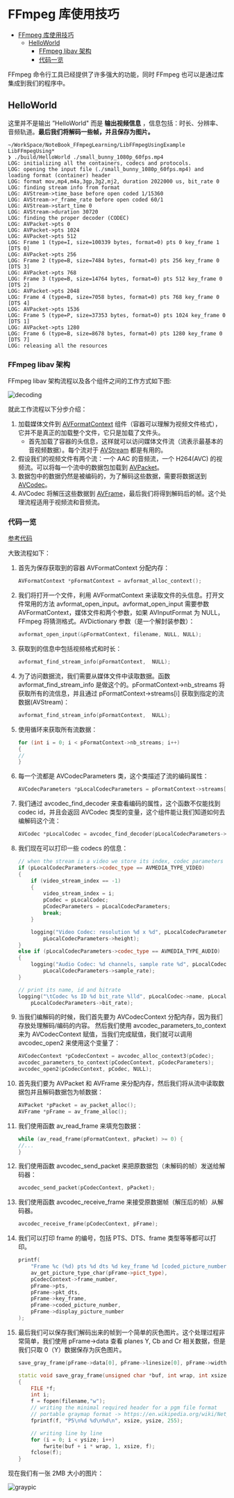 # FFmpeg 库使用技巧

- [FFmpeg 库使用技巧](#ffmpeg-库使用技巧)
  - [HelloWorld](#helloworld)
    - [FFmpeg libav 架构](#ffmpeg-libav-架构)
    - [代码一览](#代码一览)

FFmpeg 命令行工具已经提供了许多强大的功能，同时 FFmpeg 也可以是通过库集成到我们的程序中。

## HelloWorld

这里并不是输出 ”HelloWorld" 而是 **输出视频信息** ，信息包括：时长、分辨率、音频轨道。**最后我们将解码一些帧，并且保存为图片。**

```shell
~/WorkSpace/NoteBook_FFmpegLearning/LibFFmpegUsingExample LibFFmpegUsing*
❯ ./build/HelloWorld ./small_bunny_1080p_60fps.mp4
LOG: initializing all the containers, codecs and protocols.
LOG: opening the input file (./small_bunny_1080p_60fps.mp4) and loading format (container) header
LOG: format mov,mp4,m4a,3gp,3g2,mj2, duration 2022000 us, bit_rate 0
LOG: finding stream info from format
LOG: AVStream->time_base before open coded 1/15360
LOG: AVStream->r_frame_rate before open coded 60/1
LOG: AVStream->start_time 0
LOG: AVStream->duration 30720
LOG: finding the proper decoder (CODEC)
LOG: AVPacket->pts 0
LOG: AVPacket->pts 1024
LOG: AVPacket->pts 512
LOG: Frame 1 (type=I, size=100339 bytes, format=0) pts 0 key_frame 1 [DTS 0]
LOG: AVPacket->pts 256
LOG: Frame 2 (type=B, size=7484 bytes, format=0) pts 256 key_frame 0 [DTS 3]
LOG: AVPacket->pts 768
LOG: Frame 3 (type=B, size=14764 bytes, format=0) pts 512 key_frame 0 [DTS 2]
LOG: AVPacket->pts 2048
LOG: Frame 4 (type=B, size=7058 bytes, format=0) pts 768 key_frame 0 [DTS 4]
LOG: AVPacket->pts 1536
LOG: Frame 5 (type=P, size=37353 bytes, format=0) pts 1024 key_frame 0 [DTS 1]
LOG: AVPacket->pts 1280
LOG: Frame 6 (type=B, size=8678 bytes, format=0) pts 1280 key_frame 0 [DTS 7]
LOG: releasing all the resources
```

### FFmpeg libav 架构

FFmpeg libav 架构流程以及各个组件之间的工作方式如下图:

![decoding](../Img/decoding.png)

就此工作流程以下分步介绍：

1. 加载媒体文件到 [AVFormatContext](https://link.zhihu.com/?target=https%3A//ffmpeg.org/doxygen/trunk/structAVFormatContext.html) 组件（容器可以理解为视频文件格式），它并不是真正的加载整个文件，它只是加载了文件头。
   - 首先加载了容器的头信息，这样就可以访问媒体文件流（流表示最基本的音视频数据）。每个流对于 [AVStream](https://ffmpeg.org/doxygen/trunk/structAVStream.html) 都是有用的。
2. 假设我们的视频文件有两个流：一个 AAC 的音频流，一个 H264(AVC) 的视频流。可以将每一个流中的数据包加载到 [AVPacket](https://ffmpeg.org/doxygen/trunk/structAVPacket.html)。
3. 数据包中的数据仍然是被编码的，为了解码这些数据，需要将数据送到 [AVCodec](https://ffmpeg.org/doxygen/trunk/structAVCodec.html)。
4. AVCodec 将解压这些数据到 [AVFrame](https://ffmpeg.org/doxygen/trunk/structAVFrame.html)，最后我们将得到解码后的帧。这个处理流程适用于视频流和音频流。

### 代码一览

[参考代码](../../LibFFmpegUsingExample/Src/00_libav_tutoria/00_HelloWorld.cpp)

大致流程如下：

1. 首先为保存获取到的容器 AVFormatContext 分配内存：

   ```cpp
   AVFormatContext *pFormatContext = avformat_alloc_context();
   ```

2. 我们将打开一个文件，利用 AVFormatContext 来读取文件的头信息。打开文件常用的方法 avformat_open_input。avformat_open_input 需要参数 AVFormatContext，媒体文件和两个参数，如果 AVInputFormat 为 NULL，FFmpeg 将猜测格式。AVDictionary 参数（是一个解封装参数）：

   ```cpp
   avformat_open_input(&pFormatContext, filename, NULL, NULL);
   ```

3. 获取到的信息中包括视频格式和时长：

   ```cpp
   avformat_find_stream_info(pFormatContext,  NULL);
   ```

4. 为了访问数据流，我们需要从媒体文件中读取数据。函数 avformat_find_stream_info 是做这个的。pFormatContext->nb_streams 将获取所有的流信息，并且通过 pFormatContext->streams[i] 获取到指定的流数据(AVStream)：

   ```cpp
   avformat_find_stream_info(pFormatContext,  NULL);
   ```

5. 使用循环来获取所有流数据：

   ```cpp
   for (int i = 0; i < pFormatContext->nb_streams; i++)
   {
   //
   }
   ```

6. 每一个流都是 AVCodecParameters 类，这个类描述了流的编码属性：

   ```cpp
   AVCodecParameters *pLocalCodecParameters = pFormatContext->streams[i]->codecpar;
   ```

7. 我们通过 avcodec_find_decoder 来查看编码的属性，这个函数不仅能找到 codec id，并且会返回 AVCodec 类型的变量，这个组件能让我们知道如何去编解码这个流：

   ```cpp
   AVCodec *pLocalCodec = avcodec_find_decoder(pLocalCodecParameters->codec_id);
   ```

8. 我们现在可以打印一些 codecs 的信息：

   ```cpp
   // when the stream is a video we store its index, codec parameters and codec
   if (pLocalCodecParameters->codec_type == AVMEDIA_TYPE_VIDEO)
   {
       if (video_stream_index == -1)
       {
           video_stream_index = i;
           pCodec = pLocalCodec;
           pCodecParameters = pLocalCodecParameters;
           break;
       }

       logging("Video Codec: resolution %d x %d", pLocalCodecParameters->width,
           pLocalCodecParameters->height);
   }
   else if (pLocalCodecParameters->codec_type == AVMEDIA_TYPE_AUDIO)
   {
       logging("Audio Codec: %d channels, sample rate %d", pLocalCodecParameters->channels,
           pLocalCodecParameters->sample_rate);
   }

   // print its name, id and bitrate
   logging("\tCodec %s ID %d bit_rate %lld", pLocalCodec->name, pLocalCodec->id,
       pLocalCodecParameters->bit_rate);
   ```

9. 当我们编解码的时候，我们首先要为 AVCodecContext 分配内存，因为我们存放处理解码/编码的内容。 然后我们使用 avcodec_parameters_to_context 来为 AVCodecContext 赋值，当我们完成赋值，我们就可以调用 avcodec_open2 来使用这个变量了：

   ```cpp
   AVCodecContext *pCodecContext = avcodec_alloc_context3(pCodec);
   avcodec_parameters_to_context(pCodecContext, pCodecParameters);
   avcodec_open2(pCodecContext, pCodec, NULL);
   ```

10. 首先我们要为 AVPacket 和 AVFrame 来分配内存，然后我们将从流中读取数据包并且解码数据包为帧数据：

    ```cpp
    AVPacket *pPacket = av_packet_alloc();
    AVFrame *pFrame = av_frame_alloc();
    ```

11. 我们使用函数 av_read_frame 来填充包数据：

    ```cpp
    while (av_read_frame(pFormatContext, pPacket) >= 0) {
    //...
    }
    ```

12. 我们使用函数 avcodec_send_packet 来把原数据包（未解码的帧）发送给解码器：

    ```cpp
    avcodec_send_packet(pCodecContext, pPacket);
    ```

13. 我们使用函数 avcodec_receive_frame 来接受原数据帧（解压后的帧）从解码器。

    ```cpp
    avcodec_receive_frame(pCodecContext, pFrame);
    ```

14. 我们可以打印 frame 的编号，包括 PTS、DTS、frame 类型等等都可以打印。

    ```cpp
    printf(
        "Frame %c (%d) pts %d dts %d key_frame %d [coded_picture_number %d, display_picture_number %d]",
        av_get_picture_type_char(pFrame->pict_type),
        pCodecContext->frame_number,
        pFrame->pts,
        pFrame->pkt_dts,
        pFrame->key_frame,
        pFrame->coded_picture_number,
        pFrame->display_picture_number
    );
    ```

15. 最后我们可以保存我们解码出来的帧到一个简单的灰色图片。这个处理过程非常简单，我们使用 pFrame->data 查看 planes Y, Cb and Cr 相关数据，但是我们只取 0（Y）数据保存为灰色图片。

    ```cpp
    save_gray_frame(pFrame->data[0], pFrame->linesize[0], pFrame->width, pFrame->height, frame_filename);

    static void save_gray_frame(unsigned char *buf, int wrap, int xsize, int ysize, char *filename)
    {
        FILE *f;
        int i;
        f = fopen(filename,"w");
        // writing the minimal required header for a pgm file format
        // portable graymap format -> https://en.wikipedia.org/wiki/Netpbm_format#PGM_example
        fprintf(f, "P5\n%d %d\n%d\n", xsize, ysize, 255);

        // writing line by line
        for (i = 0; i < ysize; i++)
            fwrite(buf + i * wrap, 1, xsize, f);
        fclose(f);
    }
    ```

现在我们有一张 2MB 大小的图片：

![graypic](../Img/hello_world_frames/frame0.png)
